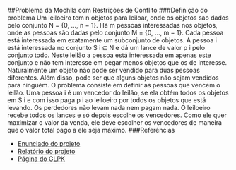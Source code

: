 ##Problema da Mochila com Restrições de Conflito
###Definição do problema
Um leiloeiro tem n objetos para leiloar, onde os objetos sao dados pelo conjunto N = {0, ..., n − 1}. Há m
pessoas interessadas nos objetos, onde as pessoas são dadas pelo conjunto M = {0, ..., m − 1}. Cada pessoa
está interessada em exatamente um subconjunto de objetos. A pessoa i está interessada no conjunto S i ⊆ N
e dá um lance de valor p i pelo conjunto todo. Neste leilão a pessoa está interessada em apenas este conjunto e
não tem interesse em pegar menos objetos que os de interesse. Naturalmente um objeto não pode ser vendido
para duas pessoas diferentes. Além disso, pode ser que alguns objetos não sejam vendidos para ninguém.
O problema consiste em definir as pessoas que vencem o leilão. Uma pessoa i é um vencedor do leilão, se
ela obtém todos os objetos em S i e com isso paga p i ao leiloeiro por todos os objetos que está levando. Os
perdedores não levam nada nem pagam nada.
O leiloeiro recebe todos os lances e só depois escolhe os vencedores. Como ele quer maximizar o valor da
venda, ele deve escolher os vencedores de maneira que o valor total pago a ele seja máximo.
###Referências
- [Enunciado do projeto](https://github.com/HaraldoFilho/Problema-da-Mochila-com-Restricoes-de-Conflito/blob/master/enunciado.pdf)
- [Relatório do projeto](https://github.com/HaraldoFilho/Problema-da-Mochila-com-Restricoes-de-Conflito/blob/master/relatorio.pdf)
- [Página do GLPK](https://www.gnu.org/software/glpk/)
